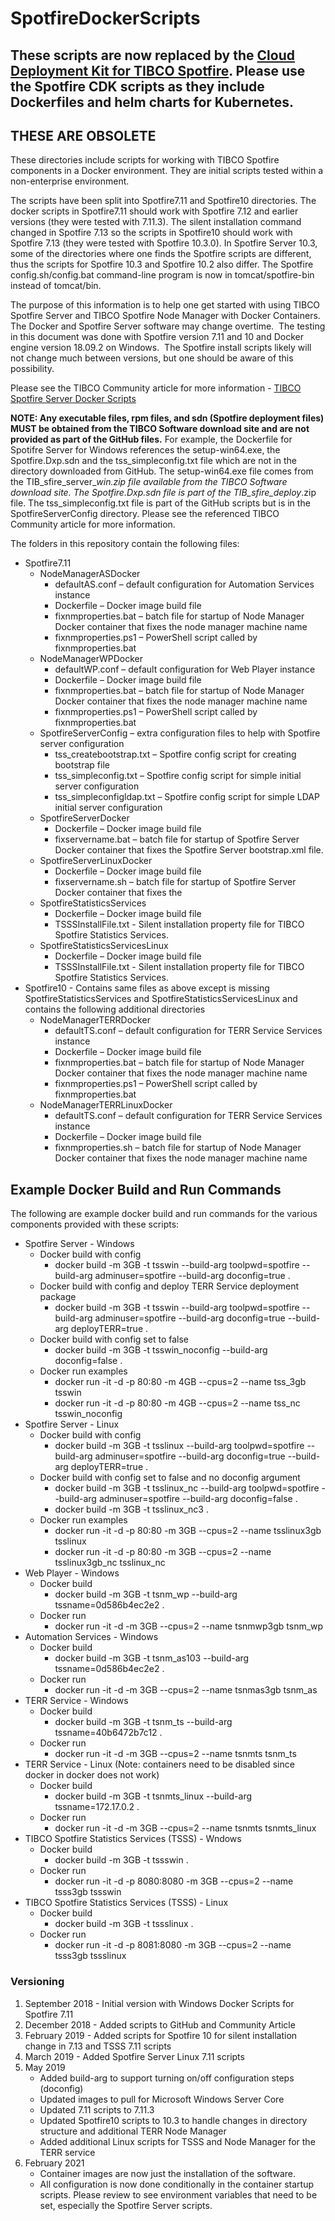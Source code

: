 # SpotfireDockerScripts

## These scripts are now replaced by the [Cloud Deployment Kit for TIBCO Spotfire](https://github.com/TIBCOSoftware/spotfire-cloud-deployment-kit).  Please use the Spotfire CDK scripts as they include Dockerfiles and helm charts for Kubernetes.

## THESE ARE OBSOLETE

These directories include scripts for working with TIBCO Spotfire components in a Docker environment.  They are initial scripts tested within a non-enterprise environment.  

The scripts have been split into Spotfire7.11 and Spotfire10 directories.  The docker scripts in Spotfire7.11 should work with Spotfire 7.12 and earlier versions (they were tested with 7.11.3). The silent installation command changed in Spotfire 7.13 so the scripts in Spotfire10 should work with Spotfire 7.13 (they were tested with Spotfire 10.3.0).    In Spotfire Server 10.3, some of the directories where one finds the Spotfire scripts are different, thus the scripts for Spotfire 10.3 and Spotfire 10.2 also differ.  The Spotfire config.sh/config.bat command-line program is now in tomcat/spotfire-bin instead of tomcat/bin. 

The purpose of this information is to help one get started with using TIBCO Spotfire Server and TIBCO Spotfire Node Manager with Docker Containers.  The Docker and Spotfire Server software may change overtime.  The testing in this document was done with Spotfire version 7.11 and 10 and Docker engine version 18.09.2 on Windows.  The Spotfire install scripts likely will not change much between versions, but one should be aware of this possibility.

Please see the TIBCO Community article for more information - [TIBCO Spotfire Server Docker Scripts](https://community.tibco.com/wiki/tibco-spotfirer-server-docker-scripts)

**NOTE: Any executable files, rpm files, and sdn (Spotfire deployment files) MUST be obtained from the TIBCO Software download site and are not provided as part of the GitHub files.**  For example, the Dockerfile for Spotifre Server for Windows references the setup-win64.exe, the Spotfire.Dxp.sdn and the tss_simpleconfig.txt file which are not in the directory downloaded from GitHub.  The setup-win64.exe file comes from the TIB_sfire_server_<version>_win.zip file available from the TIBCO Software download site.  The Spotfire.Dxp.sdn file is part of the TIB_sfire_deploy_<version>.zip file.  The tss_simpleconfig.txt file is part of the GitHub scripts but is in the SpotfireServerConfig directory.  Please see the referenced TIBCO Community article for more information.

The folders in this repository contain the following files:
* Spotfire7.11
  * NodeManagerASDocker
    * defaultAS.conf – default configuration for Automation Services instance
    * Dockerfile – Docker image build file
    * fixnmproperties.bat – batch file for startup of Node Manager Docker container that fixes the node manager machine name
    * fixnmproperties.ps1 – PowerShell script called by fixnmproperties.bat
  * NodeManagerWPDocker
    * defaultWP.conf – default configuration for Web Player instance
    * Dockerfile – Docker image build file
    * fixnmproperties.bat – batch file for startup of Node Manager Docker container that fixes the node manager machine name
    * fixnmproperties.ps1 – PowerShell script called by fixnmproperties.bat
  * SpotfireServerConfig – extra configuration files to help with Spotfire server configuration
    * tss_createbootstrap.txt – Spotfire config script for creating bootstrap file
    * tss_simpleconfig.txt – Spotfire config script for simple initial server configuration
    * tss_simpleconfigldap.txt – Spotfire config script for simple LDAP initial server configuration
  * SpotfireServerDocker
    * Dockerfile – Docker image build file
    * fixservername.bat – batch file for startup of Spotfire Server Docker container that fixes the Spotfire Server bootstrap.xml file.
  * SpotfireServerLinuxDocker
    * Dockerfile – Docker image build file
    * fixservername.sh – batch file for startup of Spotfire Server Docker container that fixes the 
  * SpotfireStatisticsServices
    * Dockerfile – Docker image build file
    * TSSSInstallFile.txt - Silent installation property file for TIBCO Spotfire Statistics Services.
  * SpotfireStatisticsServicesLinux
    * Dockerfile – Docker image build file
    * TSSSInstallFile.txt - Silent installation property file for TIBCO Spotfire Statistics Services.
* Spotfire10 - Contains same files as above except is missing SpotfireStatisticsServices and SpotfireStatisticsServicesLinux and contains the following additional directories
  * NodeManagerTERRDocker
    * defaultTS.conf – default configuration for TERR Service Services instance
    * Dockerfile – Docker image build file
    * fixnmproperties.bat – batch file for startup of Node Manager Docker container that fixes the node manager machine name
    * fixnmproperties.ps1 – PowerShell script called by fixnmproperties.bat
  * NodeManagerTERRLinuxDocker
    * defaultTS.conf – default configuration for TERR Service Services instance
    * Dockerfile – Docker image build file
    * fixnmproperties.sh – batch file for startup of Node Manager Docker container that fixes the node manager machine name
    
## Example Docker Build and Run Commands
The following are example docker build and run commands for the various components provided with these scripts:

 * Spotfire Server - Windows
    * Docker build with config
       * docker build -m 3GB -t tsswin --build-arg toolpwd=spotfire --build-arg adminuser=spotfire --build-arg doconfig=true .
    * Docker build with config and deploy TERR Service deployment package
       * docker build -m 3GB -t tsswin --build-arg toolpwd=spotfire --build-arg adminuser=spotfire --build-arg doconfig=true --build-arg deployTERR=true .
    * Docker build with config set to false
       * docker build -m 3GB -t tsswin_noconfig --build-arg doconfig=false .
    * Docker run examples
       * docker run -it -d -p 80:80 -m 4GB --cpus=2 --name tss_3gb tsswin
       * docker run -it -d -p 80:80 -m 4GB --cpus=2 --name tss_nc tsswin_noconfig
 * Spotfire Server - Linux
    * Docker build with config
       * docker build -m 3GB -t tsslinux --build-arg toolpwd=spotfire --build-arg adminuser=spotfire --build-arg doconfig=true --build-arg deployTERR=true .
    * Docker build with config set to false and no doconfig argument
       * docker build -m 3GB -t tsslinux_nc --build-arg toolpwd=spotfire --build-arg adminuser=spotfire --build-arg doconfig=false .
       * docker build -m 3GB -t tsslinux_nc3 .
    * Docker run examples
       * docker run -it -d -p 80:80 -m 3GB --cpus=2 --name tsslinux3gb tsslinux
       * docker run -it -d -p 80:80 -m 3GB --cpus=2 --name tsslinux3gb_nc tsslinux_nc
 * Web Player - Windows
    * Docker build
       * docker build -m 3GB -t tsnm_wp --build-arg tssname=0d586b4ec2e2 .
    * Docker run
       * docker run -it -d -m 3GB --cpus=2 --name tsnmwp3gb tsnm_wp
 * Automation Services - Windows
    * Docker build
       * docker build -m 3GB -t tsnm_as103 --build-arg tssname=0d586b4ec2e2 .
    * Docker run
       * docker run -it -d -m 3GB --cpus=2 --name tsnmas3gb tsnm_as
 * TERR Service - Windows
    * Docker build
       * docker build -m 3GB -t tsnm_ts --build-arg tssname=40b6472b7c12 .
    * Docker run
       * docker run -it -d -m 3GB --cpus=2 --name tsnmts tsnm_ts
 * TERR Service - Linux  (Note: containers need to be disabled since docker in docker does not work)
    * Docker build
       * docker build -m 3GB -t tsnmts_linux --build-arg tssname=172.17.0.2 .
    * Docker run
       * docker run -it -d -m 3GB --cpus=2 --name tsnmts tsnmts_linux
 * TIBCO Spotfire Statistics Services (TSSS) - Wndows
    * Docker build
       * docker build -m 3GB -t tssswin .
    * Docker run
       * docker run -it -d -p 8080:8080 -m 3GB --cpus=2 --name tsss3gb tssswin
 * TIBCO Spotfire Statistics Services (TSSS) - Linux
    * Docker build
       * docker build -m 3GB -t tssslinux .
    * Docker run
       * docker run -it -d -p 8081:8080 -m 3GB --cpus=2 --name tsss3gb tssslinux

### Versioning
  
  1. September 2018 - Initial version with Windows Docker Scripts for Spotfire 7.11
  2. December 2018 - Added scripts to GitHub and Community Article
  3. February 2019 - Added scripts for Spotfire 10 for silent installation change in 7.13 and TSSS 7.11 scripts
  4. March 2019 - Added Spotfire Server Linux 7.11 scripts
  5. May 2019
      * Added build-arg to support turning on/off configuration steps (doconfig)
      * Updated images to pull for Microsoft Windows Server Core
      * Updated 7.11 scripts to 7.11.3
      * Updated Spotfire10 scripts to 10.3 to handle changes in directory structure and additional TERR Node Manager
      * Added additional Linux scripts for TSSS and Node Manager for the TERR service
  6. February 2021
      * Container images are now just the installation of the software.
      * All configuration is now done conditionally in the container startup scripts.  Please review to see environment variables that need to be set, especially the Spotfire Server scripts.
    
